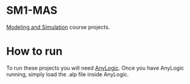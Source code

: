 # SM1-MAS
[Modeling and Simulation](https://fagbesk.sam.sdu.dk/?fag_id=38412) course projects.

# How to run
To run these projects you will need [AnyLogic](https://www.anylogic.com/). Once you have AnyLogic running, simply load the .alp file inside AnyLogic.
